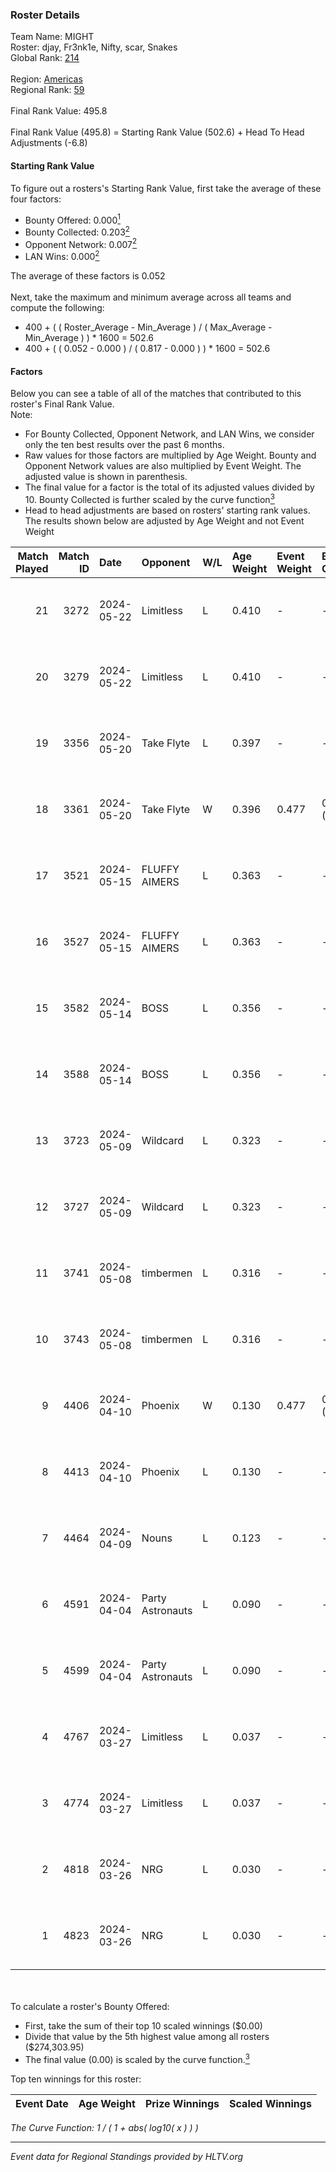 ### Roster Details<br />
Team Name: MIGHT<br />
Roster: djay, Fr3nk1e, Nifty, scar, Snakes<br />
Global Rank: [214](../../standings_global_2024_09_18.md)<br />
<br />
Region: [Americas]( ../../standings_americas_2024_09_18.md)<br />
Regional Rank: [59]( ../../standings_americas_2024_09_18.md)<br />
<br />
Final Rank Value:  495.8<br />
<br />
Final Rank Value (495.8) = Starting Rank Value (502.6) + Head To Head Adjustments (-6.8)<br />

#### Starting Rank Value<br />
To figure out a rosters's Starting Rank Value, first take the average of these four factors:<br />
- Bounty Offered: 0.000[<sup>1</sup>](#table2)
- Bounty Collected: 0.203[<sup>2</sup>](#table1)
- Opponent Network: 0.007[<sup>2</sup>](#table1)
- LAN Wins: 0.000[<sup>2</sup>](#table1)

The average of these factors is 0.052<br />
<br />
Next, take the maximum and minimum average across all teams and compute the following:<br />
- 400 + ( ( Roster_Average - Min_Average ) / ( Max_Average - Min_Average ) ) * 1600 = 502.6
- 400 + ( ( 0.052 - 0.000 ) / ( 0.817 - 0.000 ) ) * 1600 = 502.6


#### Factors<br />
Below you can see a table of all of the matches that contributed to this roster's Final Rank Value.<br />
Note:<br />

- For Bounty Collected, Opponent Network, and LAN Wins, we consider only the ten best results over the past 6 months.
- Raw values for those factors are multiplied by Age Weight. Bounty and Opponent Network values are also multiplied by Event Weight. The adjusted value is shown in parenthesis.
- The final value for a factor is the total of its adjusted values divided by 10. Bounty Collected is further scaled by the curve function[<sup>3</sup>](#curveFunction)
- Head to head adjustments are based on rosters' starting rank values. The results shown below are adjusted by Age Weight and not Event Weight
<span id="table1"></span><br />


| Match Played | Match ID | Date       | Opponent         | W/L | Age Weight | Event Weight | Bounty Collected | Opponent Network | LAN Wins  | H2H Adj. | Roster                             |
| -: | -: | :- | :- | :- | :- | :- | :- | :- | :- | -: | :- |
|           21 |     3272 | 2024-05-22 | Limitless        | L   | 0.410      | -            | -                | -                | -         |    -2.53 | djay, Fr3nk1e, Nifty, scar, Snakes |
|           20 |     3279 | 2024-05-22 | Limitless        | L   | 0.410      | -            | -                | -                | -         |    -2.59 | djay, Fr3nk1e, Nifty, scar, Snakes |
|           19 |     3356 | 2024-05-20 | Take Flyte       | L   | 0.397      | -            | -                | -                | -         |    -2.23 | djay, Fr3nk1e, Nifty, scar, Snakes |
|           18 |     3361 | 2024-05-20 | Take Flyte       | W   | 0.396      | 0.477        | 0.005 (0.001)    | 0.283 (0.054)    | 0 (0.000) |    10.41 | djay, Fr3nk1e, Nifty, scar, Snakes |
|           17 |     3521 | 2024-05-15 | FLUFFY AIMERS    | L   | 0.363      | -            | -                | -                | -         |    -2.08 | djay, Fr3nk1e, Nifty, scar, Snakes |
|           16 |     3527 | 2024-05-15 | FLUFFY AIMERS    | L   | 0.363      | -            | -                | -                | -         |    -2.12 | djay, Fr3nk1e, Nifty, scar, Snakes |
|           15 |     3582 | 2024-05-14 | BOSS             | L   | 0.356      | -            | -                | -                | -         |    -1.86 | djay, Fr3nk1e, Nifty, scar, Snakes |
|           14 |     3588 | 2024-05-14 | BOSS             | L   | 0.356      | -            | -                | -                | -         |    -1.89 | djay, Fr3nk1e, Nifty, scar, Snakes |
|           13 |     3723 | 2024-05-09 | Wildcard         | L   | 0.323      | -            | -                | -                | -         |    -0.52 | djay, Fr3nk1e, Nifty, scar, Snakes |
|           12 |     3727 | 2024-05-09 | Wildcard         | L   | 0.323      | -            | -                | -                | -         |    -0.52 | djay, Fr3nk1e, Nifty, scar, Snakes |
|           11 |     3741 | 2024-05-08 | timbermen        | L   | 0.316      | -            | -                | -                | -         |    -0.37 | djay, Fr3nk1e, Nifty, scar, Snakes |
|           10 |     3743 | 2024-05-08 | timbermen        | L   | 0.316      | -            | -                | -                | -         |    -0.37 | djay, Fr3nk1e, Nifty, scar, Snakes |
|            9 |     4406 | 2024-04-10 | Phoenix          | W   | 0.130      | 0.477        | 0.003 (0.000)    | 0.222 (0.014)    | 0 (0.000) |     3.07 | danss, djay, Nifty, scar, Snakes   |
|            8 |     4413 | 2024-04-10 | Phoenix          | L   | 0.130      | -            | -                | -                | -         |    -1.03 | danss, djay, Nifty, scar, Snakes   |
|            7 |     4464 | 2024-04-09 | Nouns            | L   | 0.123      | -            | -                | -                | -         |    -0.13 | danss, djay, Nifty, scar, Snakes   |
|            6 |     4591 | 2024-04-04 | Party Astronauts | L   | 0.090      | -            | -                | -                | -         |    -0.51 | danss, djay, Nifty, scar, Snakes   |
|            5 |     4599 | 2024-04-04 | Party Astronauts | L   | 0.090      | -            | -                | -                | -         |    -0.51 | danss, djay, Nifty, scar, Snakes   |
|            4 |     4767 | 2024-03-27 | Limitless        | L   | 0.037      | -            | -                | -                | -         |    -0.39 | danss, djay, Nifty, scar, Snakes   |
|            3 |     4774 | 2024-03-27 | Limitless        | L   | 0.037      | -            | -                | -                | -         |    -0.39 | danss, djay, Nifty, scar, Snakes   |
|            2 |     4818 | 2024-03-26 | NRG              | L   | 0.030      | -            | -                | -                | -         |    -0.12 | danss, djay, Nifty, scar, Snakes   |
|            1 |     4823 | 2024-03-26 | NRG              | L   | 0.030      | -            | -                | -                | -         |    -0.12 | danss, djay, Nifty, scar, Snakes   |

<br />
<span id="table2"></span><br />
To calculate a roster's Bounty Offered:<br />

- First, take the sum of their top 10 scaled winnings ($0.00)
- Divide that value by the 5th highest value among all rosters ($274,303.95)
- The final value (0.00) is scaled by the curve function.[<sup>3</sup>](#curveFunction)

Top ten winnings for this roster:<br />

| Event Date | Age Weight | Prize Winnings | Scaled Winnings |
| :- | -: | :- | :- |


<span id="curveFunction"></span>_The Curve Function: 1 / ( 1 + abs( log10( x ) ) )_<br />

---
_Event data for Regional Standings provided by HLTV.org_<br />
